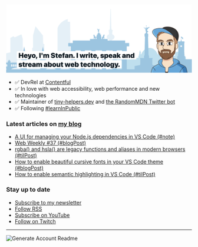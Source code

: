 <img alt="Heyo, I'm Stefan. I write and speak about web technology." src="https://raw.githubusercontent.com/stefanjudis/stefanjudis/main/screenshot.png">

- ✅ DevRel at [Contentful](https://www.contentful.com)
- ✅ In love with web accessibility, web performance and new technologies
- ✅ Maintainer of [tiny-helpers.dev](https://tiny-helpers.dev) and [the RandomMDN Twitter bot](https://twitter.com/randomMDN)
- ✅ Following [#learnInPublic](https://www.stefanjudis.com/today-i-learned/)
### Latest articles on [my blog](https://www.stefanjudis.com)

<!-- BLOG-POST-LIST:START -->
- [A UI for managing your Node.js dependencies in VS Code (#note)](https://www.stefanjudis.com/notes/a-ui-for-managing-your-node-js-dependencies-in-vs-code/)
- [Web Weekly #37 (#blogPost)](https://www.stefanjudis.com/blog/web-weekly-37/)
- [rgba() and hsla() are legacy functions and aliases in modern browsers (#tilPost)](https://www.stefanjudis.com/today-i-learned/rgba-and-hsla-are-legacy-and-aliases-in-modern-browsers/)
- [How to enable beautiful cursive fonts in your VS Code theme (#blogPost)](https://www.stefanjudis.com/blog/how-to-enable-beautiful-cursive-fonts-in-your-vs-code-theme/)
- [How to enable semantic highlighting in VS Code (#tilPost)](https://www.stefanjudis.com/today-i-learned/how-to-enable-semantic-highlighting-in-vs-code/)
<!-- BLOG-POST-LIST:END -->

### Stay up to date

- [Subscribe to my newsletter](https://www.stefanjudis.com/newsletter/)
- [Follow RSS](https://www.stefanjudis.com/feeds/)
- [Subscribe on YouTube](https://youtube.com/c/stefanjudis)
- [Follow on Twitch](https://www.twitch.tv/stefanjudis)

---

![Generate Account Readme](https://github.com/stefanjudis/stefanjudis/workflows/Generate%20Account%20Readme/badge.svg)
